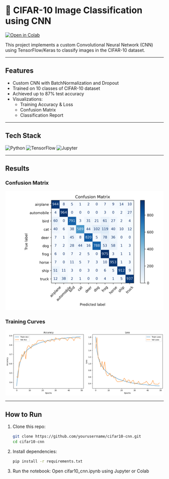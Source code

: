 # 🧠 CIFAR-10 Image Classification using CNN

[![Open in Colab](https://colab.research.google.com/assets/colab-badge.svg)](https://colab.research.google.com/github/ncqxm/cifar10-cnn/blob/main/CIFAR_10_cnn.ipynb)

This project implements a custom Convolutional Neural Network (CNN) using TensorFlow/Keras to classify images in the CIFAR-10 dataset.

---

## Features

- Custom CNN with BatchNormalization and Dropout
- Trained on 10 classes of CIFAR-10 dataset
- Achieved up to 87% test accuracy
- Visualizations:
  - Training Accuracy & Loss
  - Confusion Matrix
  - Classification Report

---

## Tech Stack

![Python](https://img.shields.io/badge/Python-3.x-blue)
![TensorFlow](https://img.shields.io/badge/TensorFlow-2.x-orange)
![Jupyter](https://img.shields.io/badge/Jupyter-Notebook-informational)

---
## Results

### Confusion Matrix  
![Confusion Matrix](images/confusion_matrix.png)

### Training Curves  
![Training Metrics](images/training_metrics.png)

---

## How to Run

1. Clone this repo:
   ```bash
   git clone https://github.com/yourusername/cifar10-cnn.git
   cd cifar10-cnn
   
2. Install dependencies:
   ```bash
   pip install -r requirements.txt
3. Run the notebook:
   Open cifar10_cnn.ipynb using Jupyter or Colab
